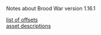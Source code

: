 Notes about Brood War version 1.16.1  

[list of offsets](https://docs.google.com/spreadsheets/d/1-MrzNYoMUcsvm4SJW1hKV6BROdi1f-5v24pi-sqpGIU/edit?usp=sharing)  
[asset descriptions](https://docs.google.com/spreadsheets/d/177p9yfBKbpJsUBEolVPB9WEdqAIEhzm4mYr4V2cWaAE/edit?usp=sharing)

